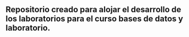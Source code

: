 ## Repositorio creado para alojar el desarrollo de los laboratorios para el curso bases de datos y laboratorio.
